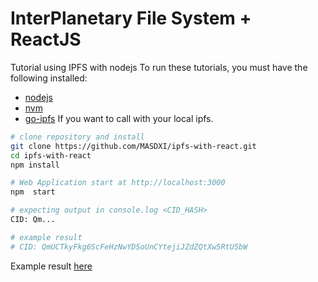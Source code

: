 # InterPlanetary File System + ReactJS
Tutorial using IPFS with nodejs
To run these tutorials, you must have the following installed:
- [nodejs](https://nodejs.org/en/)
- [nvm](https://github.com/nvm-sh/nvm)
- [go-ipfs](https://github.com/ipfs/go-ipfs)
  If you want to call with your local ipfs.

``` bash
# clone repository and install
git clone https://github.com/MASDXI/ipfs-with-react.git
cd ipfs-with-react
npm install
```

``` bash
# Web Application start at http://localhost:3000
npm  start
```

``` bash
# expecting output in console.log <CID_HASH>
CID: Qm...

# example result
# CID: QmUCTkyFkg6ScFeHzNwYDSoUnCYtejiJZdZQtXw5RtU5bW
```

Example result [here](https://ipfs.io/ipfs/QmUCTkyFkg6ScFeHzNwYDSoUnCYtejiJZdZQtXw5RtU5bW)
